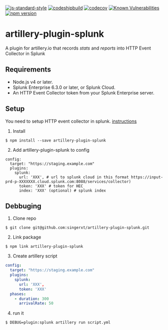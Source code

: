 [![js-standard-style](https://img.shields.io/badge/code%20style-standard-brightgreen.svg)](http://standardjs.com)
[![codeshipbuild](https://codeship.com/projects/f43b6740-ed04-0136-2ba6-6e2c9c91f302/status?branch=master)](https://codeship.com/projects/f43b6740-ed04-0136-2ba6-6e2c9c91f302/status?branch=master)
[![codecov](https://codecov.io/gh/singerxt/artillery-plugin-splunk/branch/master/graph/badge.svg)](https://codecov.io/gh/singerxt/artillery-plugin-splunk)
[![Known Vulnerabilities](https://snyk.io/test/github/singerxt/artillery-plugin-splunk/badge.svg?targetFile=package.json)](https://snyk.io/test/github/singerxt/artillery-plugin-splunk?targetFile=package.json)
[![npm version](https://badge.fury.io/js/artillery-plugin-splunk.svg)](https://badge.fury.io/js/artillery-plugin-splunk)
# artillery-plugin-splunk

A plugin for artillery.io that records _stats_ and _reports_ into HTTP Event Collector in Splunk

## Requirements

* Node.js v4 or later.
* Splunk Enterprise 6.3.0 or later, or Splunk Cloud.
* An HTTP Event Collector token from your Splunk Enterprise server.

## Setup
You need to setup HTTP event collector in splunk. [instructions](https://docs.splunk.com/Documentation/SplunkCloud/7.1.3/Data/UsetheHTTPEventCollector)

1. Install
```
$ npm install --save artillery-plugin-splunk
```
2. Add artillery-plugin-splunk to config
```
config:
  target: "https://staging.example.com"
  plugins:
    splunk:
      url: 'XXX', # url to splunk cloud in this format https://input-prd-p-XXXXXXX.cloud.splunk.com:8088/services/collector)
      token: 'XXX' # token for HEC
      index: 'XXX' (optional) # splunk index
```




## Debbuging

1. Clone repo
```
$ git clone git@github.com:singerxt/artillery-plugin-splunk.git
```

2. Link package
```
$ npm link artillery-plugin-splunk
```

3. Create artillery script

```yml
config:
  target: "https://staging.example.com"
  plugins:
    splunk:
      url: 'XXX',
      token: 'XXX'
  phases:
    - duration: 300
      arrivalRate: 50

```

4. run it
```
$ DEBUG=plugin:splunk artillery run script.yml
```
